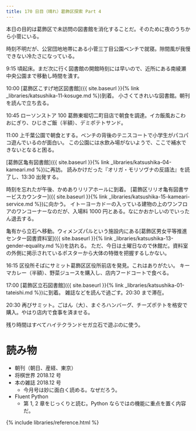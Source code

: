 ```yaml
---
title: 170 日目（晴れ）葛飾区探索 Part 4
---
```


本日の目的は葛飾区で未訪問の図書館を消化することだ。そのために夜のうちから小菅にいる。

時刻不明だが、公営団地地帯にある小菅三丁目公園ベンチで就寝。隙間風が我慢できない冷たさになっている。

9:15 頃起床。まだ次に行く図書館の開館時刻には早いので、近所にある南綾瀬中央公園まで移動し時間を潰す。

10:00 [葛飾区こすげ地区図書館]({{ site.baseurl }}{% link _libraries/katsushika-11-kosuge.md %})到着。
小さくてきれいな図書館。朝刊を読んで立ち去る。

10:45 ローソンストア 100 葛飾東堀切二町目店で朝食を調達。イカ飯風おこわおにぎり、ひじきご飯（半額）、デミポテトサンド。

11:00 上千葉公園で朝食とする。ベンチの背後のテニスコートで小学生がパコパコ遊んでいるのが面白い。
この公園には水飲み場がないようで、ここで補水できないとなると困る。

[葛飾区亀有図書館]({{ site.baseurl }}{% link _libraries/katsushika-04-kameari.md %})に再訪。
読みかけだった『オリガ・モリソヴナの反語法』を読了し、13:30 出発する。

時刻を忘れたが午後、かめありリリアホールに到着。
[葛飾区リリオ亀有図書サービスカウンター]({{ site.baseurl }}{% link _libraries/katsushika-15-kameari-service.md %})に向かう。
イトーヨーカドーの入っている建物の上のワンフロアのワンコーナーなのだが、入場料 1000 円とある。なにかおかしいのでいったん退去する。

亀有から立石へ移動。ウィメンズパルという施設内にある[葛飾区男女平等推進センター図書資料室]({{ site.baseurl }}{% link _libraries/katsushika-13-gender-equality.md %})を訪れる。
ただ、今日は土曜日なので休館だ。資料室の外側に掲示されているポスターから大体の特徴を把握するしかない。

16:15 区役所そばにサミット葛飾区区役所前店を発見。これはありがたい。
キーマカレー（半額）、野菜ジュースを購入し、店内フードコートで食べる。

17:00 [葛飾区立石図書館]({{ site.baseurl }}{% link _libraries/katsushika-01-tateishi.md %})に到着。
雑誌などを読んで過ごす。20:30 まで滞在。

20:30 再びサミット。ごはん（大）、まぐろハンバーグ、チーズポテトを格安で購入。やはり店内で食事を済ませる。

残り時間はすべてハイテクランドセガ立石で遊ぶのに使う。

# 読み物

* 朝刊（朝日、産経、東京）
* 将棋世界 2018.12 号
* 本の雑誌 2018.12 号
  * 今月号は妙に面白く読める。なぜだろう。
* Fluent Python
  * 第 1, 2 章をじっくりと読む。Python ならではの機能に重点を置く内容だ。

{% include libraries/reference.html %}
